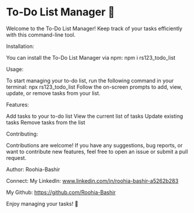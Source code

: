 # To-Do List Manager 📝

Welcome to the To-Do List Manager! Keep track of your tasks efficiently with this command-line tool.

Installation:

You can install the To-Do List Manager via npm: npm i rs123_todo_list

Usage:

To start managing your to-do list, run the following command in your terminal: npx rs123_todo_list Follow the on-screen prompts to add, view, update, or remove tasks from your list.

Features: 

Add tasks to your to-do list View the current list of tasks Update existing tasks Remove tasks from the list

Contributing: 

Contributions are welcome! If you have any suggestions, bug reports, or want to contribute new features, feel free to open an issue or submit a pull request.

Author: Roohia-Bashir

Connect:
My LinkedIn: www.linkedin.com/in/roohia-bashir-a5262b283

My Github: https://github.com/Roohia-Bashir

Enjoy managing your tasks! 🚀